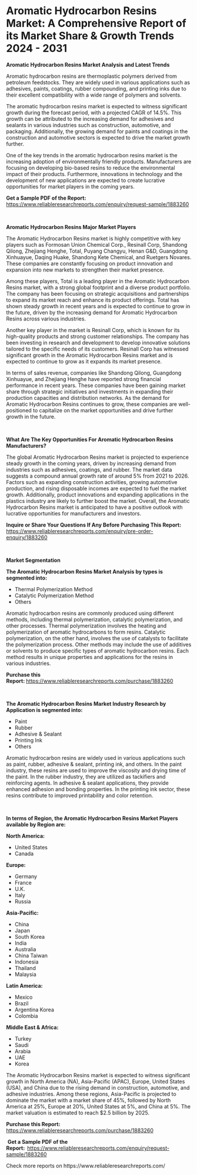 <p><h1>Aromatic Hydrocarbon Resins Market: A Comprehensive Report of its Market Share & Growth Trends 2024 - 2031</h1></p><p><strong>Aromatic Hydrocarbon Resins Market Analysis and Latest Trends</strong></p>
<p><p>Aromatic hydrocarbon resins are thermoplastic polymers derived from petroleum feedstocks. They are widely used in various applications such as adhesives, paints, coatings, rubber compounding, and printing inks due to their excellent compatibility with a wide range of polymers and solvents.</p><p>The aromatic hydrocarbon resins market is expected to witness significant growth during the forecast period, with a projected CAGR of 14.5%. This growth can be attributed to the increasing demand for adhesives and sealants in various industries such as construction, automotive, and packaging. Additionally, the growing demand for paints and coatings in the construction and automotive sectors is expected to drive the market growth further.</p><p>One of the key trends in the aromatic hydrocarbon resins market is the increasing adoption of environmentally friendly products. Manufacturers are focusing on developing bio-based resins to reduce the environmental impact of their products. Furthermore, innovations in technology and the development of new applications are expected to create lucrative opportunities for market players in the coming years.</p></p>
<p><strong>Get a Sample PDF of the Report:&nbsp;</strong> <a href="https://www.reliableresearchreports.com/enquiry/request-sample/1883260">https://www.reliableresearchreports.com/enquiry/request-sample/1883260</a></p>
<p>&nbsp;</p>
<p><strong>Aromatic Hydrocarbon Resins Major Market Players</strong></p>
<p><p>The Aromatic Hydrocarbon Resins market is highly competitive with key players such as Formosan Union Chemical Corp., Resinall Corp, Shandong Qilong, Zhejiang Henghe, Total, Puyang Changyu, Henan G&D, Guangdong Xinhuayue, Daqing Huake, Shandong Kete Chemical, and Ruetgers Novares. These companies are constantly focusing on product innovation and expansion into new markets to strengthen their market presence.</p><p>Among these players, Total is a leading player in the Aromatic Hydrocarbon Resins market, with a strong global footprint and a diverse product portfolio. The company has been focusing on strategic acquisitions and partnerships to expand its market reach and enhance its product offerings. Total has shown steady growth in recent years and is expected to continue to grow in the future, driven by the increasing demand for Aromatic Hydrocarbon Resins across various industries.</p><p>Another key player in the market is Resinall Corp, which is known for its high-quality products and strong customer relationships. The company has been investing in research and development to develop innovative solutions tailored to the specific needs of its customers. Resinall Corp has witnessed significant growth in the Aromatic Hydrocarbon Resins market and is expected to continue to grow as it expands its market presence.</p><p>In terms of sales revenue, companies like Shandong Qilong, Guangdong Xinhuayue, and Zhejiang Henghe have reported strong financial performance in recent years. These companies have been gaining market share through strategic initiatives and investments in expanding their production capacities and distribution networks. As the demand for Aromatic Hydrocarbon Resins continues to grow, these companies are well-positioned to capitalize on the market opportunities and drive further growth in the future.</p></p>
<p>&nbsp;</p>
<p><strong>What Are The Key Opportunities For Aromatic Hydrocarbon Resins Manufacturers?</strong></p>
<p><p>The global Aromatic Hydrocarbon Resins market is projected to experience steady growth in the coming years, driven by increasing demand from industries such as adhesives, coatings, and rubber. The market data suggests a compound annual growth rate of around 5% from 2021 to 2026. Factors such as expanding construction activities, growing automotive production, and rising disposable incomes are expected to fuel the market growth. Additionally, product innovations and expanding applications in the plastics industry are likely to further boost the market. Overall, the Aromatic Hydrocarbon Resins market is anticipated to have a positive outlook with lucrative opportunities for manufacturers and investors.</p></p>
<p><strong>Inquire or Share Your Questions If Any Before Purchasing This Report:</strong> <a href="https://www.reliableresearchreports.com/enquiry/pre-order-enquiry/1883260">https://www.reliableresearchreports.com/enquiry/pre-order-enquiry/1883260</a></p>
<p>&nbsp;</p>
<p><strong>Market Segmentation</strong></p>
<p><strong>The Aromatic Hydrocarbon Resins Market Analysis by types is segmented into:</strong></p>
<p><ul><li>Thermal Polymerization Method</li><li>Catalytic Polymerization Method</li><li>Others</li></ul></p>
<p><p>Aromatic hydrocarbon resins are commonly produced using different methods, including thermal polymerization, catalytic polymerization, and other processes. Thermal polymerization involves the heating and polymerization of aromatic hydrocarbons to form resins. Catalytic polymerization, on the other hand, involves the use of catalysts to facilitate the polymerization process. Other methods may include the use of additives or solvents to produce specific types of aromatic hydrocarbon resins. Each method results in unique properties and applications for the resins in various industries.</p></p>
<p><strong>Purchase this Report:&nbsp;</strong><a href="https://www.reliableresearchreports.com/purchase/1883260">https://www.reliableresearchreports.com/purchase/1883260</a></p>
<p>&nbsp;</p>
<p><strong>The Aromatic Hydrocarbon Resins Market Industry Research by Application is segmented into:</strong></p>
<p><ul><li>Paint</li><li>Rubber</li><li>Adhesive & Sealant</li><li>Printing Ink</li><li>Others</li></ul></p>
<p><p>Aromatic hydrocarbon resins are widely used in various applications such as paint, rubber, adhesive & sealant, printing ink, and others. In the paint industry, these resins are used to improve the viscosity and drying time of the paint. In the rubber industry, they are utilized as tackifiers and reinforcing agents. In adhesive & sealant applications, they provide enhanced adhesion and bonding properties. In the printing ink sector, these resins contribute to improved printability and color retention.</p></p>
<p>&nbsp;</p>
<p><strong>In terms of Region, the Aromatic Hydrocarbon Resins Market Players available by Region are:</strong></p>
<p>
    <p> <strong> North America: </strong>
        <ul>
            <li>United States</li>
            <li>Canada</li>
        </ul>
        </p> 
    <p> <strong> Europe: </strong>
        <ul>
            <li>Germany</li>
            <li>France</li>
            <li>U.K.</li>
            <li>Italy</li>
            <li>Russia</li>
        </ul>
        </p> 
    <p> <strong> Asia-Pacific: </strong>
        <ul>
            <li>China</li>
            <li>Japan</li>
            <li>South Korea</li>
            <li>India</li>
            <li>Australia</li>
            <li>China Taiwan</li>
            <li>Indonesia</li>
            <li>Thailand</li>
            <li>Malaysia</li>
        </ul>
        </p> 
    <p> <strong> Latin America: </strong>
        <ul>
            <li>Mexico</li>
            <li>Brazil</li>
            <li>Argentina Korea</li>
            <li>Colombia</li>
        </ul>
        </p> 
    <p> <strong> Middle East & Africa: </strong>
        <ul>
            <li>Turkey</li>
            <li>Saudi</li>
            <li>Arabia</li>
            <li>UAE</li>
            <li>Korea</li>
        </ul>
    </p>
    </p>
<p><p>The Aromatic Hydrocarbon Resins market is expected to witness significant growth in North America (NA), Asia-Pacific (APAC), Europe, United States (USA), and China due to the rising demand in construction, automotive, and adhesive industries. Among these regions, Asia-Pacific is projected to dominate the market with a market share of 45%, followed by North America at 25%, Europe at 20%, United States at 5%, and China at 5%. The market valuation is estimated to reach $2.5 billion by 2025.</p></p>
<p><strong>Purchase this Report: </strong><a href="https://www.reliableresearchreports.com/purchase/1883260">https://www.reliableresearchreports.com/purchase/1883260</a></p>
<p>&nbsp;<strong>Get a Sample PDF of the Report:&nbsp;&nbsp;</strong><a href="https://www.reliableresearchreports.com/enquiry/request-sample/1883260">https://www.reliableresearchreports.com/enquiry/request-sample/1883260</a></p>
<p><strong></strong></p>
<p>Check more reports on https://www.reliableresearchreports.com/</p>